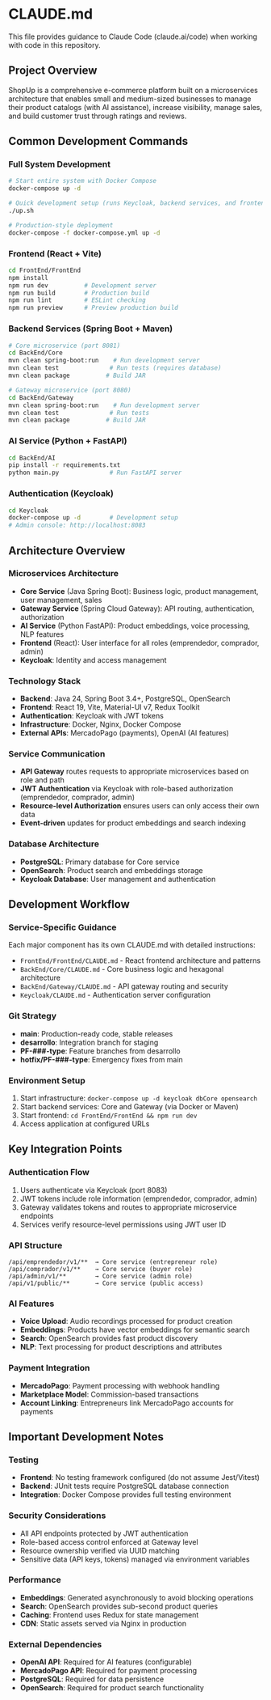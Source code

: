 # CLAUDE.md

This file provides guidance to Claude Code (claude.ai/code) when working with code in this repository.

## Project Overview

ShopUp is a comprehensive e-commerce platform built on a microservices architecture that enables small and medium-sized businesses to manage their product catalogs (with AI assistance), increase visibility, manage sales, and build customer trust through ratings and reviews.

## Common Development Commands

### Full System Development
```bash
# Start entire system with Docker Compose
docker-compose up -d

# Quick development setup (runs Keycloak, backend services, and frontend)
./up.sh

# Production-style deployment
docker-compose -f docker-compose.yml up -d
```

### Frontend (React + Vite)
```bash
cd FrontEnd/FrontEnd
npm install
npm run dev          # Development server
npm run build        # Production build  
npm run lint         # ESLint checking
npm run preview      # Preview production build
```

### Backend Services (Spring Boot + Maven)
```bash
# Core microservice (port 8081)
cd BackEnd/Core
mvn clean spring-boot:run    # Run development server
mvn clean test              # Run tests (requires database)
mvn clean package          # Build JAR

# Gateway microservice (port 8080)  
cd BackEnd/Gateway
mvn clean spring-boot:run    # Run development server
mvn clean test              # Run tests
mvn clean package          # Build JAR
```

### AI Service (Python + FastAPI)
```bash
cd BackEnd/AI
pip install -r requirements.txt
python main.py              # Run FastAPI server
```

### Authentication (Keycloak)
```bash
cd Keycloak
docker-compose up -d        # Development setup
# Admin console: http://localhost:8083
```

## Architecture Overview

### Microservices Architecture
- **Core Service** (Java Spring Boot): Business logic, product management, user management, sales
- **Gateway Service** (Spring Cloud Gateway): API routing, authentication, authorization
- **AI Service** (Python FastAPI): Product embeddings, voice processing, NLP features
- **Frontend** (React): User interface for all roles (emprendedor, comprador, admin)
- **Keycloak**: Identity and access management

### Technology Stack
- **Backend**: Java 24, Spring Boot 3.4+, PostgreSQL, OpenSearch
- **Frontend**: React 19, Vite, Material-UI v7, Redux Toolkit
- **Authentication**: Keycloak with JWT tokens
- **Infrastructure**: Docker, Nginx, Docker Compose
- **External APIs**: MercadoPago (payments), OpenAI (AI features)

### Service Communication
- **API Gateway** routes requests to appropriate microservices based on role and path
- **JWT Authentication** via Keycloak with role-based authorization (emprendedor, comprador, admin)
- **Resource-level Authorization** ensures users can only access their own data
- **Event-driven** updates for product embeddings and search indexing

### Database Architecture
- **PostgreSQL**: Primary database for Core service
- **OpenSearch**: Product search and embeddings storage
- **Keycloak Database**: User management and authentication

## Development Workflow

### Service-Specific Guidance
Each major component has its own CLAUDE.md with detailed instructions:
- `FrontEnd/FrontEnd/CLAUDE.md` - React frontend architecture and patterns
- `BackEnd/Core/CLAUDE.md` - Core business logic and hexagonal architecture  
- `BackEnd/Gateway/CLAUDE.md` - API gateway routing and security
- `Keycloak/CLAUDE.md` - Authentication server configuration

### Git Strategy
- **main**: Production-ready code, stable releases
- **desarrollo**: Integration branch for staging
- **PF-###-type**: Feature branches from desarrollo
- **hotfix/PF-###-type**: Emergency fixes from main

### Environment Setup
1. Start infrastructure: `docker-compose up -d keycloak dbCore opensearch`
2. Start backend services: Core and Gateway (via Docker or Maven)
3. Start frontend: `cd FrontEnd/FrontEnd && npm run dev`
4. Access application at configured URLs

## Key Integration Points

### Authentication Flow
1. Users authenticate via Keycloak (port 8083)  
2. JWT tokens include role information (emprendedor, comprador, admin)
3. Gateway validates tokens and routes to appropriate microservice endpoints
4. Services verify resource-level permissions using JWT user ID

### API Structure
```
/api/emprendedor/v1/**  → Core service (entrepreneur role)
/api/comprador/v1/**    → Core service (buyer role)
/api/admin/v1/**        → Core service (admin role)  
/api/v1/public/**       → Core service (public access)
```

### AI Features
- **Voice Upload**: Audio recordings processed for product creation
- **Embeddings**: Products have vector embeddings for semantic search
- **Search**: OpenSearch provides fast product discovery
- **NLP**: Text processing for product descriptions and attributes

### Payment Integration
- **MercadoPago**: Payment processing with webhook handling
- **Marketplace Model**: Commission-based transactions
- **Account Linking**: Entrepreneurs link MercadoPago accounts for payments

## Important Development Notes

### Testing
- **Frontend**: No testing framework configured (do not assume Jest/Vitest)
- **Backend**: JUnit tests require PostgreSQL database connection
- **Integration**: Docker Compose provides full testing environment

### Security Considerations  
- All API endpoints protected by JWT authentication
- Role-based access control enforced at Gateway level
- Resource ownership verified via UUID matching
- Sensitive data (API keys, tokens) managed via environment variables

### Performance
- **Embeddings**: Generated asynchronously to avoid blocking operations
- **Search**: OpenSearch provides sub-second product queries
- **Caching**: Frontend uses Redux for state management
- **CDN**: Static assets served via Nginx in production

### External Dependencies
- **OpenAI API**: Required for AI features (configurable)
- **MercadoPago API**: Required for payment processing
- **PostgreSQL**: Required for data persistence
- **OpenSearch**: Required for product search functionality